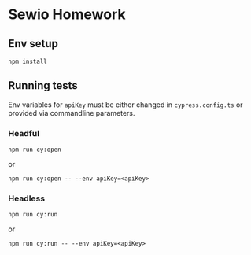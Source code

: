 # Sewio Homework

## Env setup

```shell
npm install
```

## Running tests

Env variables for `apiKey` must be either changed in `cypress.config.ts`
or provided via commandline parameters.

### Headful

```shell
npm run cy:open
```

or

```shell
npm run cy:open -- --env apiKey=<apiKey>
```

### Headless

```shell
npm run cy:run
```

or

```shell
npm run cy:run -- --env apiKey=<apiKey>
```

